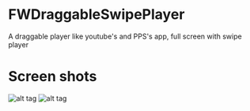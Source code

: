 # FWDraggableSwipePlayer
A draggable player like youtube's and PPS's app, full screen with swipe player 

# Screen shots

![alt tag](https://raw.githubusercontent.com/fillywong/FWDraggableSwipePlayer/master/Assets/demo.gif)
![alt tag](https://raw.githubusercontent.com/fillywong/FWDraggableSwipePlayer/master/Assets/demo2.gif)
